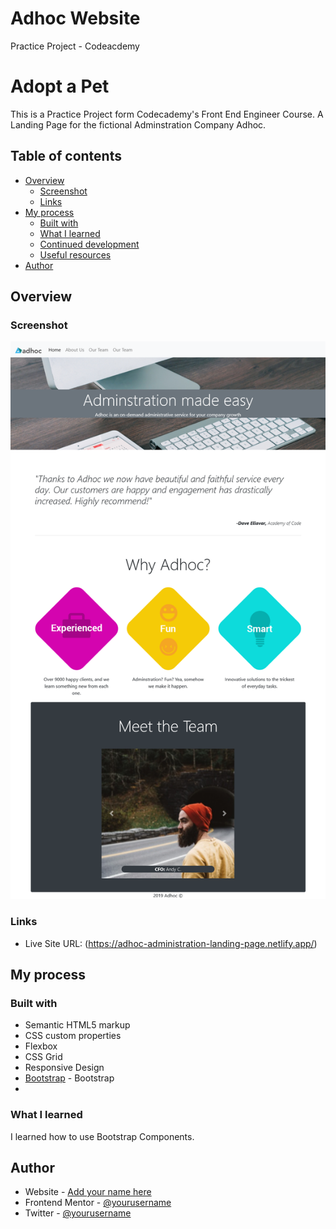 # Adhoc Website
 Practice Project - Codeacdemy
# Adopt a Pet

This is a Practice Project form Codecademy's Front End Engineer Course. 
A Landing Page for the fictional Adminstration Company Adhoc.

## Table of contents

- [Overview](#overview)
  - [Screenshot](#screenshot)
  - [Links](#links)
- [My process](#my-process)
  - [Built with](#built-with)
  - [What I learned](#what-i-learned)
  - [Continued development](#continued-development)
  - [Useful resources](#useful-resources)
- [Author](#author)


## Overview

### Screenshot

![](./Adhoc_Screenshot.png)

### Links

- Live Site URL: (https://adhoc-administration-landing-page.netlify.app/)

## My process

### Built with

- Semantic HTML5 markup
- CSS custom properties
- Flexbox
- CSS Grid
- Responsive Design
- [Bootstrap](https://reactjs.org/) - Bootstrap
- 


### What I learned

I learned how to use Bootstrap Components.

## Author

- Website - [Add your name here](https://www.your-site.com)
- Frontend Mentor - [@yourusername](https://www.frontendmentor.io/profile/yourusername)
- Twitter - [@yourusername](https://www.twitter.com/yourusername)
